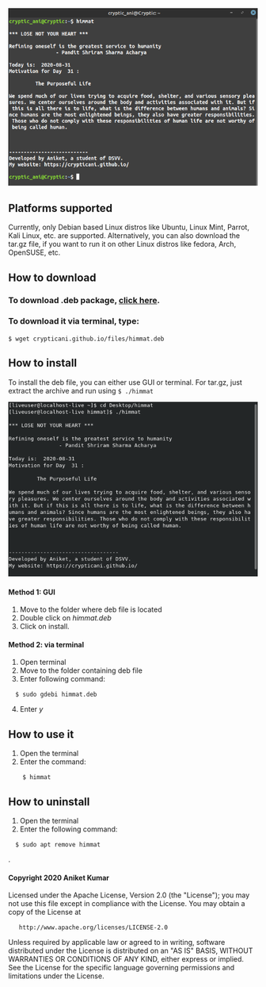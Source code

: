 
<img src="himmat1.png">

## Platforms supported
Currently, only Debian based Linux distros like Ubuntu, Linux Mint, Parrot, Kali Linux, etc. are supported.
Alternatively, you can also download the tar.gz file, if you want to run it on other Linux distros like fedora, Arch, OpenSUSE, etc.

## How to download
### To download .deb package, <a href="crypticani.github.io/files/himmat.deb"><b>click here</b></a>.

### To download it via terminal, type:
```
$ wget crypticani.github.io/files/himmat.deb
```

## How to install
To install the deb file, you can either use GUI or terminal. For tar.gz, just extract the archive and run using ```$ ./himmat ```

<img src="himmat2.png">

#### Method 1: GUI
1. Move to the folder where deb file is located
2. Double click on _himmat.deb_
3. Click on install.

#### Method 2: via terminal
1. Open terminal
2. Move to the folder containing deb file
3. Enter following command:
```
  $ sudo gdebi himmat.deb
  ```
4. Enter *y*

## How to use it
1. Open the terminal
2. Enter the command:
```
    $ himmat
  ```
    
## How to uninstall
1. Open the terminal
2. Enter the following command:
```
  $ sudo apt remove himmat
```  

.

#### Copyright 2020 Aniket Kumar

   Licensed under the Apache License, Version 2.0 (the "License");
   you may not use this file except in compliance with the License.
   You may obtain a copy of the License at

       http://www.apache.org/licenses/LICENSE-2.0

   Unless required by applicable law or agreed to in writing, software
   distributed under the License is distributed on an "AS IS" BASIS,
   WITHOUT WARRANTIES OR CONDITIONS OF ANY KIND, either express or implied.
   See the License for the specific language governing permissions and
   limitations under the License.
